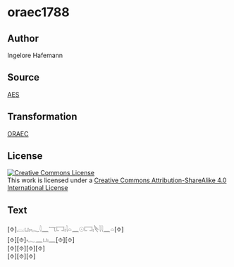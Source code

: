 # oraec1788

## Author

Ingelore Hafemann

## Source

[AES](https://github.com/simondschweitzer/aes)

## Transformation

[ORAEC](https://oraec.github.io/)

## License

<a rel="license" href="http://creativecommons.org/licenses/by-sa/4.0/"><img alt="Creative Commons License" style="border-width:0" src="https://i.creativecommons.org/l/by-sa/4.0/88x31.png" /></a><br />This work is licensed under a <a rel="license" href="http://creativecommons.org/licenses/by-sa/4.0/">Creative Commons Attribution-ShareAlike 4.0 International License</a>

## Text

[⯑]𓐛𓂓𓏤𓆑𓇋𓈖𓄓𓉐𓏤𓇋𓏏𓈖𓇳𓉐𓏤𓌸𓇋𓇋𓈖𓏏[⯑]<br>
[⯑][⯑]𓆑𓈖𓂓𓏤𓈖[⯑][⯑]<br>
[⯑][⯑][⯑][⯑]<br>
[⯑][⯑][⯑]<br>
